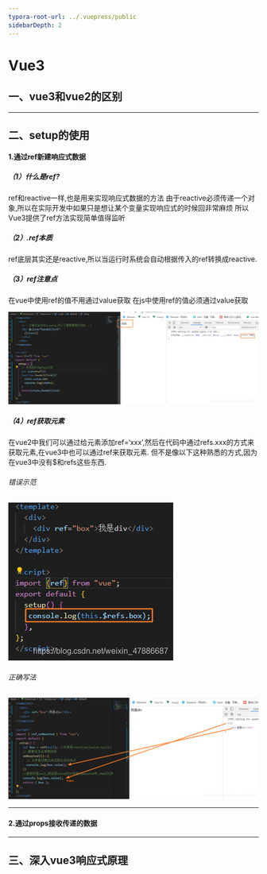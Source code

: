 ```yaml
---
typora-root-url: ../.vuepress/public
sidebarDepth: 2
---
```


# Vue3

## 一、vue3和vue2的区别



------

## 二、setup的使用

#### 1.通过ref新建响应式数据

##### （1）什么是ref?

ref和reactive一样,也是用来实现响应式数据的方法
由于reactive必须传递一个对象,所以在实际开发中如果只是想让某个变量实现响应式的时候回非常麻烦
所以Vue3提供了ref方法实现简单值得监听

##### （2）.ref本质

ref底层其实还是reactive,所以当运行时系统会自动根据传入的ref转换成reactive.

##### （3）ref注意点

在vue中使用ref的值不用通过value获取
在js中使用ref的值必须通过value获取

![vue1](/img/vue/vue1.png)

##### （4）ref获取元素

在vue2中我们可以通过给元素添加ref=‘xxx’,然后在代码中通过refs.xxx的方式来获取元素,在vue3中也可以通过ref来获取元素.
但不是像以下这种熟悉的方式,因为在vue3中没有$和refs这些东西.

###### 错误示范

![wrong](/img/vue/vue2.png)

###### 正确写法

![vue3](/img/vue/vue3.png)

------

#### 2.通过props接收传递的数据



------

## 三、深入vue3响应式原理